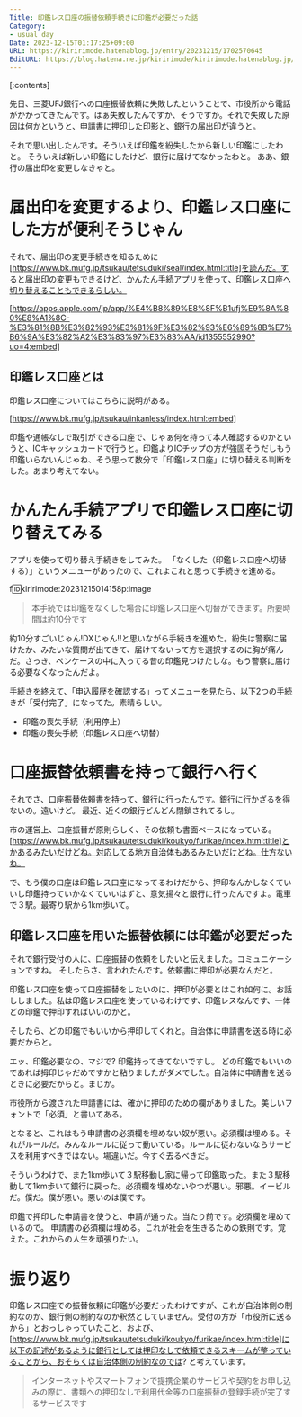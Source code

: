 ```yaml
---
Title: 印鑑レス口座の振替依頼手続きに印鑑が必要だった話
Category:
- usual day
Date: 2023-12-15T01:17:25+09:00
URL: https://kiririmode.hatenablog.jp/entry/20231215/1702570645
EditURL: https://blog.hatena.ne.jp/kiririmode/kiririmode.hatenablog.jp/atom/entry/6801883189066908855
---
```


[:contents]

先日、三菱UFJ銀行への口座振替依頼に失敗したということで、市役所から電話がかかってきたんです。はぁ失敗したんですか、そうですか。それで失敗した原因は何かというと、申請書に押印した印影と、銀行の届出印が違うと。

それで思い出したんです。そういえば印鑑を紛失したから新しい印鑑にしたわと。
そういえば新しい印鑑にしたけど、銀行に届けてなかったわと。
ああ、銀行の届出印を変更しなきゃと。

# 届出印を変更するより、印鑑レス口座にした方が便利そうじゃん

それで、届出印の変更手続きを知るために[https://www.bk.mufg.jp/tsukau/tetsuduki/seal/index.html:title]を読んだ。すると届出印の変更もできるけど、かんたん手続アプリを使って、印鑑レス口座へ切り替えることもできるらしい。

[https://apps.apple.com/jp/app/%E4%B8%89%E8%8F%B1ufj%E9%8A%80%E8%A1%8C-%E3%81%8B%E3%82%93%E3%81%9F%E3%82%93%E6%89%8B%E7%B6%9A%E3%82%A2%E3%83%97%E3%83%AA/id1355552990?uo=4:embed]

## 印鑑レス口座とは

印鑑レス口座についてはこちらに説明がある。

[https://www.bk.mufg.jp/tsukau/inkanless/index.html:embed]

印鑑や通帳なしで取引ができる口座で、じゃぁ何を持って本人確認するのかというと、ICキャッシュカードで行うと。印鑑よりICチップの方が強固そうだしもう印鑑いらないんじゃね、そう思って数分で「印鑑レス口座」に切り替える判断をした。あまり考えてない。

# かんたん手続アプリで印鑑レス口座に切り替えてみる

アプリを使って切り替え手続きをしてみた。
「なくした（印鑑レス口座へ切替する）」というメニューがあったので、これよこれと思って手続きを進める。

f:id:kiririmode:20231215014158p:image

> 本手続では印鑑をなくした場合に印鑑レス口座へ切替ができます。所要時間は約10分です

約10分すごいじゃん!DXじゃん!!と思いながら手続きを進めた。紛失は警察に届けたか、みたいな質問が出てきて、届けてないって方を選択するのに胸が痛んだ。さっき、ペンケースの中に入ってる昔の印鑑見つけたしな。もう警察に届ける必要なくなったんだよ。

手続きを終えて、「申込履歴を確認する」ってメニューを見たら、以下2つの手続きが「受付完了」になってた。素晴らしい。

- 印鑑の喪失手続（利用停止）
- 印鑑の喪失手続（印鑑レス口座へ切替）

# 口座振替依頼書を持って銀行へ行く

それでさ、口座振替依頼書を持って、銀行に行ったんです。銀行に行かざるを得ないの。遠いけど。
最近、近くの銀行どんどん閉鎖されてるし。

市の運営上、口座振替が原則らしく、その依頼も書面ベースになっている。[https://www.bk.mufg.jp/tsukau/tetsuduki/koukyo/furikae/index.html:title]とかあるみたいだけどね。対応してる地方自治体もあるみたいだけどね。仕方ないね。

で、もう僕の口座は印鑑レス口座になってるわけだから、押印なんかしなくていいし印鑑持っていかなくていいはずと、意気揚々と銀行に行ったんですよ。電車で３駅。最寄り駅から1km歩いて。

## 印鑑レス口座を用いた振替依頼には印鑑が必要だった

それで銀行受付の人に、口座振替の依頼をしたいと伝えました。コミュニケーションですね。
そしたらさ、言われたんです。依頼書に押印が必要なんだと。

印鑑レス口座を使って口座振替をしたいのに、押印が必要とはこれ如何に。お話ししました。私は印鑑レス口座を使っているわけです、印鑑レスなんです、一体どの印鑑で押印すればいいのかと。

そしたら、どの印鑑でもいいから押印してくれと。自治体に申請書を送る時に必要だからと。

エッ、印鑑必要なの、マジで? 印鑑持ってきてないですし。
どの印鑑でもいいのであれば拇印じゃだめですかと粘りましたがダメでした。自治体に申請書を送るときに必要だからと。まじか。

市役所から渡された申請書には、確かに押印のための欄がありました。美しいフォントで「必須」と書いてある。

となると、これはもう申請書の必須欄を埋めない奴が悪い。必須欄は埋める。それがルールだ。みんなルールに従って動いている。ルールに従わないならサービスを利用すべきではない。場違いだ。今すぐ去るべきだ。

そういうわけで、また1km歩いて３駅移動し家に帰って印鑑取った。また３駅移動して1km歩いて銀行に戻った。必須欄を埋めないやつが悪い。邪悪。イービルだ。僕だ。僕が悪い。悪いのは僕です。

印鑑で押印した申請書を使うと、申請が通った。当たり前です。必須欄を埋めているので。
申請書の必須欄は埋める。これが社会を生きるための鉄則です。覚えた。これからの人生を頑張りたい。

# 振り返り

<!-- textlint-disable ja-technical-writing/sentence-length -->
印鑑レス口座での振替依頼に印鑑が必要だったわけですが、これが自治体側の制約なのか、銀行側の制約なのか釈然としていません。受付の方が「市役所に送るから」とおっしゃっていたこと、および、[https://www.bk.mufg.jp/tsukau/tetsuduki/koukyo/furikae/index.html:title]に以下の記述があるように銀行としては押印なしで依頼できるスキームが整っていることから、おそらくは自治体側の制約なのでは? と考えています。
<!-- textlint-enable ja-technical-writing/sentence-length -->

> インターネットやスマートフォンで提携企業のサービスや契約をお申し込みの際に、書類への押印なしで利用代金等の口座振替の登録手続が完了するサービスです
